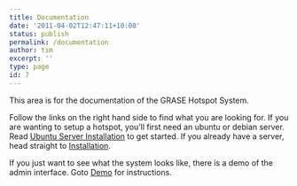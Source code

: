 ```yaml
---
title: Documentation
date: '2011-04-02T12:47:11+10:00'
status: publish
permalink: /documentation
author: tim
excerpt: ''
type: page
id: 7
---
```

This area is for the documentation of the GRASE Hotspot System.

Follow the links on the right hand side to find what you are looking for. If you are wanting to setup a hotspot, you’ll first need an ubuntu or debian server. Read [Ubuntu Server Installation](https://grasehotspot.org/documentation/ubuntu-server-installation/ "Ubuntu Server Installation") to get started. If you already have a server, head straight to [Installation](https://grasehotspot.org/documentation/installation/ "Installation").

If you just want to see what the system looks like, there is a demo of the admin interface. Goto [Demo](https://grasehotspot.org/2011/04/05/demo/ "Demo") for instructions.